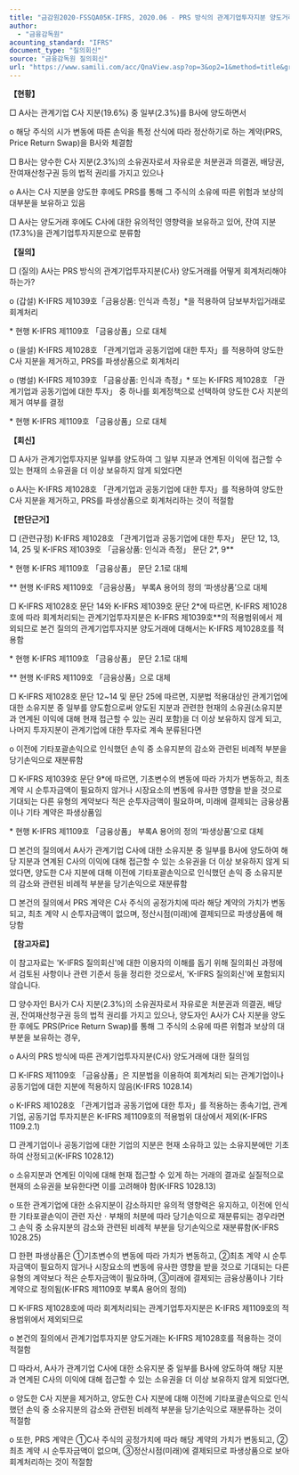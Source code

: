 ```yaml
---
title: "금감원2020-FSSQA05K-IFRS, 2020.06 - PRS 방식의 관계기업투자지분 양도거래 회계처리(회신일 '16.9.26.)"
author:
  - "금융감독원"
acounting_standard: "IFRS"
document_type: "질의회신"
source: "금융감독원 질의회신"
url: "https://www.samili.com/acc/QnaView.asp?op=3&op2=1&method=title&group=2122-15;1&orgcode=1&searchword=&page=5&code=%EA%B8%88%EA%B0%90%EC%9B%902020%2DFSSQA05%5FK%2DIFRS%3A20200630"
---
```

**【현황】**

□ A사는 관계기업 C사 지분(19.6%) 중 일부(2.3%)를 B사에 양도하면서

  

o 해당 주식의 시가 변동에 따른 손익을 특정 산식에 따라 정산하기로 하는 계약(PRS, Price Return Swap)을 B사와 체결함

  

□ B사는 양수한 C사 지분(2.3%)의 소유권자로서 자유로운 처분권과 의결권, 배당권, 잔여재산청구권 등의 법적 권리를 가지고 있으나

  

o A사는 C사 지분을 양도한 후에도 PRS를 통해 그 주식의 소유에 따른 위험과 보상의 대부분을 보유하고 있음

  

□ A사는 양도거래 후에도 C사에 대한 유의적인 영향력을 보유하고 있어, 잔여 지분(17.3%)을 관계기업투자지분으로 분류함

  
**【질의】**

□ (질의) A사는 PRS 방식의 관계기업투자지분(C사) 양도거래를 어떻게 회계처리해야 하는가?

  

o (갑설) K-IFRS 제1039호「금융상품: 인식과 측정」\*을 적용하여 담보부차입거래로 회계처리

\* 현행 K-IFRS 제1109호 「금융상품」으로 대체

  

o (을설) K-IFRS 제1028호 「관계기업과 공동기업에 대한 투자」를 적용하여 양도한 C사 지분을 제거하고, PRS를 파생상품으로 회계처리

  

o (병설) K-IFRS 제1039호 「금융상품: 인식과 측정」\* 또는 K-IFRS 제1028호 「관계기업과 공동기업에 대한 투자」 중 하나를 회계정책으로 선택하여 양도한 C사 지분의 제거 여부를 결정

\* 현행 K-IFRS 제1109호 「금융상품」으로 대체

  
  

**【회신】**

□ A사가 관계기업투자지분 일부를 양도하여 그 일부 지분과 연계된 이익에 접근할 수 있는 현재의 소유권을 더 이상 보유하지 않게 되었다면

  

o A사는 K-IFRS 제1028호 「관계기업과 공동기업에 대한 투자」를 적용하여 양도한 C사 지분을 제거하고, PRS를 파생상품으로 회계처리하는 것이 적절함

  
  

**【판단근거】**

□ (관련규정) K-IFRS 제1028호 「관계기업과 공동기업에 대한 투자」 문단 12, 13, 14, 25 및 K-IFRS 제1039호 「금융상품: 인식과 측정」 문단 2\*, 9\*\*

\* 현행 K-IFRS 제1109호 「금융상품」 문단 2.1로 대체

\*\* 현행 K-IFRS 제1109호 「금융상품」 부록A 용어의 정의 ‘파생상품’으로 대체

  

□ K-IFRS 제1028호 문단 14와 K-IFRS 제1039호 문단 2\*에 따르면, K-IFRS 제1028호에 따라 회계처리되는 관계기업투자지분은 K-IFRS 제1039호\*\*의 적용범위에서 제외되므로 본건 질의의 관계기업투자지분 양도거래에 대해서는 K-IFRS 제1028호를 적용함

\* 현행 K-IFRS 제1109호 「금융상품」 문단 2.1로 대체

\*\* 현행 K-IFRS 제1109호 「금융상품」으로 대체

  

□ K-IFRS 제1028호 문단 12~14 및 문단 25에 따르면, 지분법 적용대상인 관계기업에 대한 소유지분 중 일부를 양도함으로써 양도된 지분과 관련한 현재의 소유권(소유지분과 연계된 이익에 대해 현재 접근할 수 있는 권리 포함)을 더 이상 보유하지 않게 되고, 나머지 투자지분이 관계기업에 대한 투자로 계속 분류된다면

  

o 이전에 기타포괄손익으로 인식했던 손익 중 소유지분의 감소와 관련된 비례적 부분을 당기손익으로 재분류함

  

□ K-IFRS 제1039호 문단 9\*에 따르면, 기초변수의 변동에 따라 가치가 변동하고, 최초 계약 시 순투자금액이 필요하지 않거나 시장요소의 변동에 유사한 영향을 받을 것으로 기대되는 다른 유형의 계약보다 적은 순투자금액이 필요하며, 미래에 결제되는 금융상품이나 기타 계약은 파생상품임

\* 현행 K-IFRS 제1109호 「금융상품」 부록A 용어의 정의 ‘파생상품’으로 대체

  

□ 본건의 질의에서 A사가 관계기업 C사에 대한 소유지분 중 일부를 B사에 양도하여 해당 지분과 연계된 C사의 이익에 대해 접근할 수 있는 소유권을 더 이상 보유하지 않게 되었다면, 양도한 C사 지분에 대해 이전에 기타포괄손익으로 인식했던 손익 중 소유지분의 감소와 관련된 비례적 부분을 당기손익으로 재분류함

  

□ 본건의 질의에서 PRS 계약은 C사 주식의 공정가치에 따라 해당 계약의 가치가 변동되고, 최초 계약 시 순투자금액이 없으며, 정산시점(미래)에 결제되므로 파생상품에 해당함

  
**【참고자료】**

이 참고자료는 'K-IFRS 질의회신'에 대한 이용자의 이해를 돕기 위해 질의회신 과정에서 검토된 사항이나 관련 기준서 등을 정리한 것으로서, 'K-IFRS 질의회신'에 포함되지 않습니다.

  

□ 양수자인 B사가 C사 지분(2.3%)의 소유권자로서 자유로운 처분권과 의결권, 배당권, 잔여재산청구권 등의 법적 권리를 가지고 있으나, 양도자인 A사가 C사 지분을 양도한 후에도 PRS(Price Return Swap)를 통해 그 주식의 소유에 따른 위험과 보상의 대부분을 보유하는 경우,

  

o A사의 PRS 방식에 따른 관계기업투자지분(C사) 양도거래에 대한 질의임

  

□ K-IFRS 제1109호 「금융상품」은 지분법을 이용하여 회계처리 되는 관계기업이나 공동기업에 대한 지분에 적용하지 않음(K-IFRS 1028.14)

  

o K-IFRS 제1028호 「관계기업과 공동기업에 대한 투자」를 적용하는 종속기업, 관계기업, 공동기업 투자지분은 K-IFRS 제1109호의 적용범위 대상에서 제외(K-IFRS 1109.2.1)

  

□ 관계기업이나 공동기업에 대한 기업의 지분은 현재 소유하고 있는 소유지분에만 기초하여 산정되고(K-IFRS 1028.12)

  

o 소유지분과 연계된 이익에 대해 현재 접근할 수 있게 하는 거래의 결과로 실질적으로 현재의 소유권을 보유한다면 이를 고려해야 함(K-IFRS 1028.13)

  

o 또한 관계기업에 대한 소유지분이 감소하지만 유의적 영향력은 유지하고, 이전에 인식한 기타포괄손익이 관련 자산ㆍ부채의 처분에 따라 당기손익으로 재분류되는 경우라면 그 손익 중 소유지분의 감소와 관련된 비례적 부분을 당기손익으로 재분류함(K-IFRS 1028.25)

  

□ 한편 파생상품은 ①기초변수의 변동에 따라 가치가 변동하고, ②최초 계약 시 순투자금액이 필요하지 않거나 시장요소의 변동에 유사한 영향을 받을 것으로 기대되는 다른 유형의 계약보다 적은 순투자금액이 필요하며, ③미래에 결제되는 금융상품이나 기타 계약으로 정의됨(K-IFRS 제1109호 부록A 용어의 정의)

  

□ K-IFRS 제1028호에 따라 회계처리되는 관계기업투자지분은 K-IFRS 제1109호의 적용범위에서 제외되므로

  

o 본건의 질의에서 관계기업투자지분 양도거래는 K-IFRS 제1028호를 적용하는 것이 적절함

  

□ 따라서, A사가 관계기업 C사에 대한 소유지분 중 일부를 B사에 양도하여 해당 지분과 연계된 C사의 이익에 대해 접근할 수 있는 소유권을 더 이상 보유하지 않게 되었다면,

  

o 양도한 C사 지분을 제거하고, 양도한 C사 지분에 대해 이전에 기타포괄손익으로 인식했던 손익 중 소유지분의 감소와 관련된 비례적 부분을 당기손익으로 재분류하는 것이 적절함

  

o 또한, PRS 계약은 ①C사 주식의 공정가치에 따라 해당 계약의 가치가 변동되고, ②최초 계약 시 순투자금액이 없으며, ③정산시점(미래)에 결제되므로 파생상품으로 보아 회계처리하는 것이 적절함
